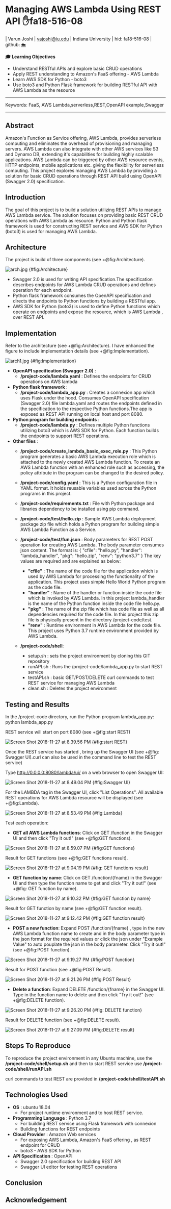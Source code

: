 # Managing AWS Lambda Using REST API :hand:fa18-516-08

| Varun Joshi | vajoshi@iu.edu | Indiana University | hid: fa18-516-08 | github:
[:cloud:](https://github.com/cloudmesh-community/fa18-516-08/blob/master/project-paper/report.md)

**:mortar_board: Learning Objectives**

* Understand RESTful APIs and explore basic CRUD operations
* Apply REST understanding to Amazon's FaaS offering - AWS Lambda
* Learn AWS SDK for Python - boto3
* Use boto3 and Python Flask framework for building RESTful API with AWS Lambda as the resource

---

Keywords: FaaS, AWS Lambda,serverless,REST,OpenAPI example,Swagger

---


## Abstract

Amazon's Function as Service offering, AWS Lambda, provides serverless computing and eliminates the overhead of provisioning and managing servers.
AWS Lambda can also integrate with other AWS services like S3 and Dynamo DB, extending it's capabilities for building highly scalable applications. AWS Lambda can be triggered by other AWS resource events, HTTP endpoints, mobile applications etc. giving the flexibility for serverless computing. This project explores managing AWS Lambda by providing a solution for basic CRUD operations through REST API build using OpenAPI (Swagger 2.0) specification.

## Introduction

The goal of this project is to build a solution utilizing REST APIs to manage AWS Lambda service. The solution focuses on providing basic REST CRUD operations with AWS Lambda as resource. Python and Python flask framework is used for constructing REST service and AWS SDK for Python (boto3) is used for managing AWS Lambda.

## Architecture

The project is build of three components (see +@fig:Architecture).

![arch.jpg](assets/markdown-img-paste-20181128130818578.png)
{#fig:Architecture}

* Swagger 2.0 is used for writing API specification.The specification describes endpoints for AWS Lambda CRUD operations and defines operation for each endpoint.
* Python flask framework consumes the OpenAPI specification and directs the endpoints to Python functions by building a RESTful app.
* AWS SDK for Python (boto3) is used to define Python functions which operate on endpoints and expose the resource, which is AWS Lambda , over REST API.

## Implementation

Refer to the architecture (see +@fig:Architecture). I have enhanced the figure to include implementation details (see +@fig:Implementation).

![arch1.jpg](assets/markdown-img-paste-20181128130934676.png)
{#fig:Implementation}

* **OpenAPI specification (Swagger 2.0)** :
  - **/project-code/lambda.yaml** : Defines the endpoints for CRUD operations on AWS lambda
* **Python flask framework** :
  - **/project-code/lambda_app.py** : Creates a connexion app which uses Flask under the hood. Consumes OpenAPI specification (Swagger 2.0) file lambda.yaml and routes the endpoints defined in the specification to the respective Python functions.The app is exposed as REST API running on local host and port 8080.
* **Python program for building endpoints** :
  - **/project-code/lambda.py** : Defines multiple Python functions utilizing boto3 which is AWS SDK for Python. Each function builds the endpoints to support REST operations.
* **Other files** :
  - **/project-code/create_lambda_basic_exec_role.py** : This Python program generates a basic AWS Lambda execution role which is attached to the newly created AWS Lambda function. To create an AWS Lambda function with an enhanced role such as accessing, the policy attribute in the program can be changed to the desired policy.
  - **/project-code/config.yaml** : This is a Python configuration file in YAML format. It holds reusable variables used across the Python programs in this project.
  - **/project-code/requirements.txt** : File with Python package and libraries dependency to be installed using pip command.
  - **/project-code/test/hello.zip** : Sample AWS Lambda deployment package zip file which holds a Python program for building simple AWS Lambda Function as a Service.
  - **/project-code/test/fun.json** : Body parameters for REST POST operation for creating AWS Lambda. The body parameter consumes json content. The format is:
          {
        "cfile": "hello.py",
        "handler": "lambda_handler",
        "pkg": "hello.zip",
        "renv": "python3.7"
        }
    The key values are required and are explained as below:
      - **"cfile"** : The  name of the code file for the application which is used by AWS Lambda for processing the functionality of the application. This project uses simple Hello World Python program as the code file.
      - **"handler"** : Name of the handler or function inside the code file which is invoked by AWS Lambda. In this project lambda_handler is the name of the Python function inside the code file hello.py.
      - **"pkg"** : The name of the zip file which has code file as well as all dependencies required for the code file. In this project this zip file is physically present in the directory /project-code/test.
      - **"renv"** : Runtime environment in AWS Lambda for the code file. This project uses Python 3.7 runtime environment provided by AWS Lambda.

  - **/project-code/shell**:
    - setup.sh : sets the project environment by cloning this GIT repository
    - runAPI.sh : Runs the /project-code/lambda_app.py to start REST service
    - testAPI.sh : basic GET/POST/DELETE curl commands to test REST service for managing AWS Lambda
    - clean.sh : Deletes the project environment

## Testing and Results

In the /project-code directory, run the Python program lambda_app.py:
python lambda_app.py

REST service will start on port 8080 (see +@fig:start REST)


![Screen Shot 2018-11-27 at 8.39.56 PM](images/markdown-img-paste-20181127220402146.png)
{#fig:start REST}


Once the REST service has started , bring up the Swagger UI (see +@fig: Swagger UI).curl can also be used in the command line to test the REST service)

Type http://0.0.0.0:8080/lambda/ui/ on a web browser to open Swagger UI:


![Screen Shot 2018-11-27 at 8.49.04 PM](images/markdown-img-paste-20181127220427423.png)
{#fig:Swagger UI}


For the LAMBDA tag in the Swagger UI, click "List Operations". All available REST operations for AWS Lambda resource will be displayed (see +@fig:Lambda).


![Screen Shot 2018-11-27 at 8.53.49 PM](images/markdown-img-paste-20181127220450694.png)
{#fig:Lambda}


Test each operation:
* **GET all AWS Lambda functions**:
Click on GET /function in the Swagger UI and then click "Try it out!" (see +@fig:GET functions).


![Screen Shot 2018-11-27 at 8.59.07 PM](images/markdown-img-paste-20181127220513909.png)
{#fig:GET functions}


Result for GET functions (see +@fig:GET functions result).


![Screen Shot 2018-11-27 at 9.04.19 PM](images/markdown-img-paste-20181127220534175.png)
{#fig: GET functions result}


* **GET function by name**:
Click on GET /function/{fname} in the Swagger UI and then type the function name to get and click "Try it out!" (see +@fig: GET function by name).


![Screen Shot 2018-11-27 at 9.10.32 PM](images/markdown-img-paste-20181127220552531.png)
{#fig:GET function by name}


Result for GET function by name (see +@fig:GET function result).


![Screen Shot 2018-11-27 at 9.12.42 PM](images/markdown-img-paste-20181127220611728.png)
{#fig:GET function result}


* **POST a new function**:
Expand POST /function/{fname} , type in the new AWS Lambda function name to create and in the body parameter type in the json format for the required values or click the json under "Example Value" to auto pouplate the json in the body parameter. Click "Try it out!" (see +@fig:POST function).


![Screen Shot 2018-11-27 at 9.19.27 PM](images/markdown-img-paste-20181127220628598.png)
{#fig:POST function}


Result for POST function (see +@fig:POST Result).


![Screen Shot 2018-11-27 at 9.21.26 PM](images/markdown-img-paste-20181127220650461.png)
{#fig:POST Result}


* **Delete a function**:
Expand DELETE /function/{fname} in the Swagger UI. Type in the function name to delete and then click "Try it out!" (see +@fig:DELETE function).


![Screen Shot 2018-11-27 at 9.26.20 PM](images/markdown-img-paste-20181127220713847.png)
{#fig: DELETE function}


Result for DELETE function (see +@fig:DELETE result).


![Screen Shot 2018-11-27 at 9.27.09 PM](images/markdown-img-paste-20181127220728802.png)
{#fig:DELETE result}

## Steps To Reproduce

To reproduce the project environment in any Ubuntu machine, use the
**/project-code/shell/setup.sh**  and then to start REST service use **/project-code/shell/runAPI.sh**

curl commands to test REST are provided in **/project-code/shell/testAPI.sh**

## Technologies Used

* **OS** : ubuntu 18.04
  - For project runtime environment and to host REST service.
* **Programming Language** : Python 3.7
  - For building REST service using Flask framework with connexion
  - Building functions for REST endpoints
* **Cloud Provider** : Amazon Web services
  - For exposing AWS Lambda, Amazon's FaaS offering , as REST endpoint for CRUD
  - boto3 - AWS SDK for Python
* **API Specification** : OpenAPI
  - Swagger 2.0 specification for building REST API
  - Swagger UI editor for testing REST operations

## Conclusion

## Acknowledgement
